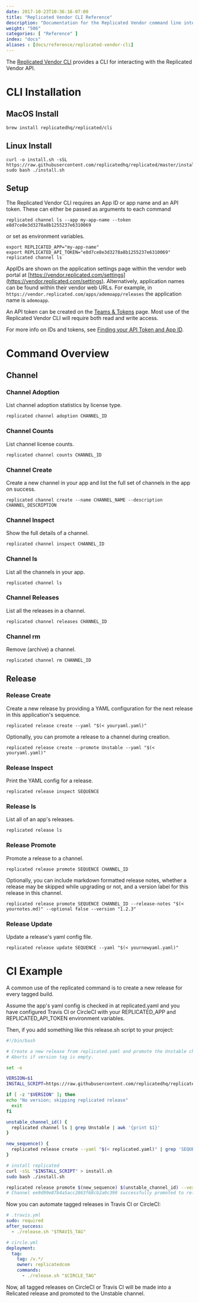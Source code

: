 ```yaml
---
date: 2017-10-23T10:36:16-07:00
title: "Replicated Vendor CLI Reference"
description: "Documentation for the Replicated Vendor command line interface"
weight: "506"
categories: [ "Reference" ]
index: "docs"
aliases : [docs/reference/replicated-vendor-cli]
---
```


The [Replicated Vendor CLI](https://github.com/replicatedhq/replicated) provides a CLI for interacting with the Replicated Vendor API. 

# CLI Installation

## MacOS Install
```shell
brew install replicatedhq/replicated/cli
```

## Linux Install
```shell
curl -o install.sh -sSL https://raw.githubusercontent.com/replicatedhq/replicated/master/install.sh
sudo bash ./install.sh
```

## Setup
The Replicated Vendor CLI requires an App ID or app name and an API token. These can either be passed as arguments to each command
```shell
replicated channel ls --app my-app-name --token e8d7ce8e3d3278a8b1255237e6310069
```
or set as environment variables.
```shell
export REPLICATED_APP="my-app-name"
export REPLICATED_API_TOKEN="e8d7ce8e3d3278a8b1255237e6310069"
replicated channel ls
```

AppIDs are shown on the application settings page within the vendor web portal at [https://vendor.replicated.com/settings](https://vendor.replicated.com/settings). Alternatively, application names can be found within their vendor web URLs. For example, in `https://vendor.replicated.com/apps/ademoapp/releases` the application name is `ademoapp`.

An API token can be created on the [Teams & Tokens](https://vendor.replicated.com/team/tokens) page. Most use of the Replicated Vendor CLI will require both read and write access.

For more info on IDs and tokens, see [Finding your API Token and App ID](/docs/kb/developer-resources/finding-your-api-token-and-app-id).

# Command Overview

## Channel
### Channel Adoption
List channel adoption statistics by license type.
```shell
replicated channel adoption CHANNEL_ID
```

### Channel Counts
List channel license counts.
```shell
replicated channel counts CHANNEL_ID
```

### Channel Create
Create a new channel in your app and list the full set of channels in the app on success.
```shell
replicated channel create --name CHANNEL_NAME --description CHANNEL_DESCRIPTION
```

### Channel Inspect
Show the full details of a channel.
```shell
replicated channel inspect CHANNEL_ID
```

### Channel ls
List all the channels in your app.
```shell
replicated channel ls
```

### Channel Releases
List all the releases in a channel.
```shell
replicated channel releases CHANNEL_ID
```

### Channel rm
Remove (archive) a channel.
```shell
replicated channel rm CHANNEL_ID
```

## Release
### Release Create
Create a new release by providing a YAML configuration for the next release in this application's sequence.
```shell
replicated release create --yaml "$(< youryaml.yaml)"
```
Optionally, you can promote a release to a channel during creation.
```shell
replicated release create --promote Unstable --yaml "$(< youryaml.yaml)"
```

### Release Inspect
Print the YAML config for a release.
```shell
replicated release inspect SEQUENCE
```

### Release ls
List all of an app's releases.
```shell
replicated release ls
```

### Release Promote
Promote a release to a channel.
```shell
replicated release promote SEQUENCE CHANNEL_ID
```
Optionally, you can include markdown formatted release notes, whether a release may be skipped while upgrading or not, and a version label for this release in this channel.
```shell
replicated release promote SEQUENCE CHANNEL_ID --release-notes "$(< yournotes.md)" --optional false --version "1.2.3"
```

### Release Update
Update a release's yaml config file.
```shell
replicated release update SEQUENCE --yaml "$(< yournewyaml.yaml)"
```

# CI Example
A common use of the replicated command is to create a new release for every tagged build. 

Assume the app's yaml config is checked in at replicated.yaml and you have configured Travis CI or CircleCI with your REPLICATED_APP and REPLICATED_API_TOKEN environment variables.

Then, if you add something like this release.sh script to your project:
```bash
#!/bin/bash

# Create a new release from replicated.yaml and promote the Unstable channel to use it.
# Aborts if version tag is empty.

set -e

VERSION=$1
INSTALL_SCRIPT=https://raw.githubusercontent.com/replicatedhq/replicated/master/install.sh

if [ -z "$VERSION" ]; then
echo "No version; skipping replicated release"
  exit
fi

unstable_channel_id() {
  replicated channel ls | grep Unstable | awk '{print $1}'
}

new_sequence() {
  replicated release create --yaml "$(< replicated.yaml)" | grep 'SEQUENCE:' | grep -Eo '[0-9]+'
}

# install replicated
curl -sSL "$INSTALL_SCRIPT" > install.sh
sudo bash ./install.sh

replicated release promote $(new_sequence) $(unstable_channel_id) --version "$VERSION"
# Channel ee9d99e87b4a5acc2863f68cb2a0c390 successfully promoted to release 15
```
Now you can automate tagged releases in Travis CI or CircleCI:
```yaml
# .travis.yml
sudo: required
after_success:
  - ./release.sh "$TRAVIS_TAG"
```
```yaml
# circle.yml
deployment:
  tag:
    tag: /v.*/
    owner: replicatedcom
    commands:
      - ./release.sh "$CIRCLE_TAG"
```
Now, all tagged releases on CircleCI or Travis CI will be made into a Relicated release and promoted to the Unstable channel.